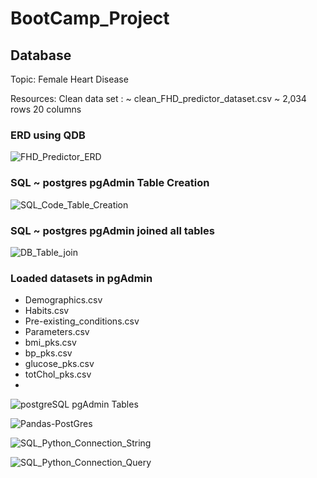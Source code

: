 # __BootCamp_Project__

## __Database__

Topic: 		Female Heart Disease

Resources:	Clean data set :       ~ clean_FHD_predictor_dataset.csv  ~ 2,034 rows 20 columns

### __ERD using QDB__ 

![FHD_Predictor_ERD](https://user-images.githubusercontent.com/87670915/129687066-bd3e640a-b41e-4ccc-850b-6e77c746b7c0.png)

### SQL ~ postgres pgAdmin Table Creation

![SQL_Code_Table_Creation](https://user-images.githubusercontent.com/87670915/129687157-e71dd7b5-35f2-4a9c-8ba9-38969d8f6a8c.png)

### SQL ~ postgres pgAdmin joined all tables 
![DB_Table_join](https://user-images.githubusercontent.com/87670915/129687123-60bbe713-1e3c-41f8-8ef6-0d7338ab5a5e.png)


### Loaded datasets in pgAdmin 
-   Demographics.csv                                      
-   Habits.csv                                           
-   Pre-existing_conditions.csv                           
-   Parameters.csv                                        
-   bmi_pks.csv
-   bp_pks.csv
-   glucose_pks.csv
-   totChol_pks.csv
-   
![postgreSQL pgAdmin Tables](https://user-images.githubusercontent.com/87670915/129856763-9b0d6d39-fde9-4d00-bbf1-858b4b7d3f59.png)

![Pandas-PostGres](https://user-images.githubusercontent.com/87670915/129856754-bc98c13e-cf73-4179-bd3d-785bad825d67.png)

![SQL_Python_Connection_String](https://user-images.githubusercontent.com/87670915/129856778-a32a39e1-ee50-4473-9cfb-d4baf4443db3.png)

![SQL_Python_Connection_Query](https://user-images.githubusercontent.com/87670915/129856828-193ef065-cac0-4bfe-af36-4b9088f976c9.png)
